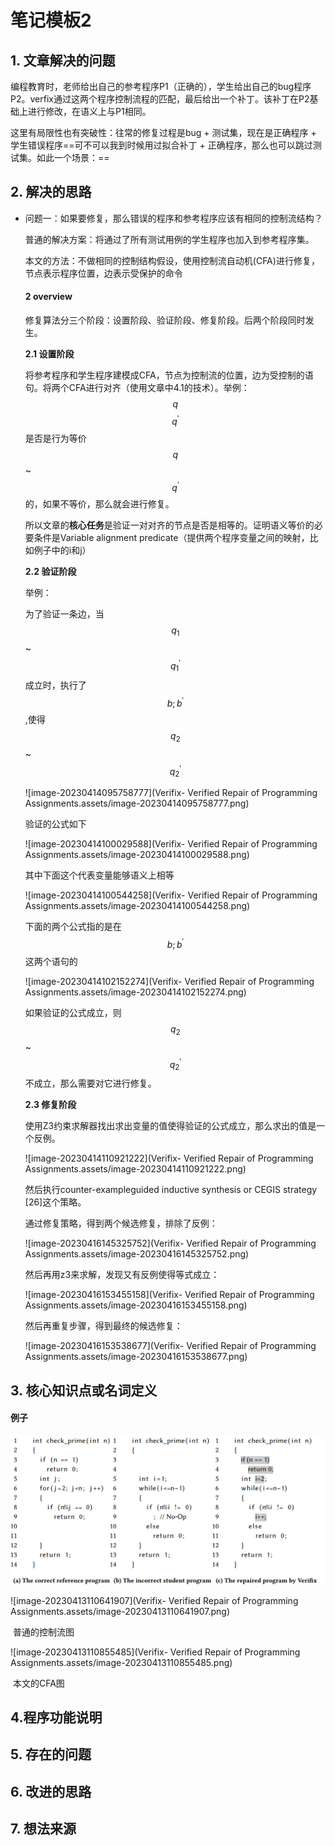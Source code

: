 # 笔记模板2

## 1. 文章解决的问题

编程教育时，老师给出自己的参考程序P1（正确的），学生给出自己的bug程序P2。verfix通过这两个程序控制流程的匹配，最后给出一个补丁。该补丁在P2基础上进行修改，在语义上与P1相同。

这里有局限性也有突破性：往常的修复过程是bug + 测试集，现在是正确程序 + 学生错误程序==可不可以我到时候用过拟合补丁 + 正确程序，那么也可以跳过测试集。如此一个场景：==

## 2. 解决的思路

* 问题一：如果要修复，那么错误的程序和参考程序应该有相同的控制流结构？

  普通的解决方案：将通过了所有测试用例的学生程序也加入到参考程序集。

  本文的方法：不做相同的控制结构假设，使用控制流自动机(CFA)进行修复，节点表示程序位置，边表示受保护的命令

  #### 2 overview

  修复算法分三个阶段：设置阶段、验证阶段、修复阶段。后两个阶段同时发生。

  **2.1 设置阶段**

  将参考程序和学生程序建模成CFA，节点为控制流的位置，边为受控制的语句。将两个CFA进行对齐（使用文章中4.1的技术）。举例：$$q$$ $$q^{'}$$是否是行为等价$$q$$ ~ $$q^{'}$$的，如果不等价，那么就会进行修复。

  所以文章的**核心任务**是验证一对对齐的节点是否是相等的。证明语义等价的必要条件是Variable alignment predicate（提供两个程序变量之间的映射，比如例子中的i和j）

  **2.2 验证阶段**

  举例：
  
  为了验证一条边，当$$q_{1}$$ ~ $$q^{'}_{1}$$成立时，执行了$$b;b^{'}$$,使得$$q_{2}$$ ~ $$q^{'}_{2}$$
  
  ![image-20230414095758777](Verifix- Verified Repair of Programming Assignments.assets/image-20230414095758777.png)
  
  验证的公式如下
  
  ![image-20230414100029588](Verifix- Verified Repair of Programming Assignments.assets/image-20230414100029588.png)
  
  其中下面这个代表变量能够语义上相等
  
  ![image-20230414100544258](Verifix- Verified Repair of Programming Assignments.assets/image-20230414100544258.png)
  
  下面的两个公式指的是在$$b;b^{'}$$这两个语句的
  
  ![image-20230414102152274](Verifix- Verified Repair of Programming Assignments.assets/image-20230414102152274.png)
  
  如果验证的公式成立，则$$q_{2}$$ ~ $$q^{'}_{2}$$不成立，那么需要对它进行修复。
  
  **2.3 修复阶段**
  
  使用Z3约束求解器找出求出变量的值使得验证的公式成立，那么求出的值是一个反例。
  
  ![image-20230414110921222](Verifix- Verified Repair of Programming Assignments.assets/image-20230414110921222.png)
  
  然后执行counter-exampleguided inductive synthesis or CEGIS strategy [26]这个策略。
  
  通过修复策略，得到两个候选修复，排除了反例：
  
  ![image-20230416145325752](Verifix- Verified Repair of Programming Assignments.assets/image-20230416145325752.png)
  
  然后再用z3来求解，发现又有反例使得等式成立：
  
  ![image-20230416153455158](Verifix- Verified Repair of Programming Assignments.assets/image-20230416153455158.png)
  
  然后再重复步骤，得到最终的候选修复：
  
  ![image-20230416153538677](Verifix- Verified Repair of Programming Assignments.assets/image-20230416153538677.png)

## 3. 核心知识点或名词定义

#### 例子

<img src="Verifix- Verified Repair of Programming Assignments.assets/image-20230413105719419.png" alt="image-20230413105719419" style="zoom:67%;" />

![image-20230413110641907](Verifix- Verified Repair of Programming Assignments.assets/image-20230413110641907.png)

​                                                                              普通的控制流图

![image-20230413110855485](Verifix- Verified Repair of Programming Assignments.assets/image-20230413110855485.png)

​                                                                             本文的CFA图

## 4.程序功能说明

## 5. 存在的问题

## 6. 改进的思路

## 7. 想法来源


